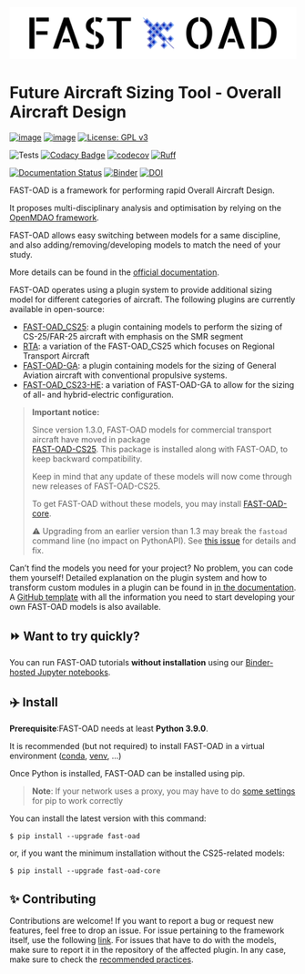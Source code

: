 <p align="center">
  <img src="https://github.com/fast-aircraft-design/FAST-OAD/blob/master/docs/img/FAST_OAD_logo2.jpg?raw=true" alt="FAST-OAD logo" width="600">
</p>

Future Aircraft Sizing Tool - Overall Aircraft Design
===============================================================
[![image](https://img.shields.io/pypi/v/fast-oad-core.svg)](https://pypi.python.org/pypi/fast-oad-core)
[![image](https://img.shields.io/pypi/pyversions/fast-oad-core.svg)](https://pypi.python.org/pypi/fast-oad-core)
[![License: GPL v3](https://img.shields.io/badge/License-GPLv3-blue.svg)](https://www.gnu.org/licenses/gpl-3.0)

![Tests](https://github.com/fast-aircraft-design/FAST-OAD/workflows/Tests/badge.svg)
[![Codacy Badge](https://app.codacy.com/project/badge/Grade/9691f1d1430c45cf9c94bc342b4c6122)](https://app.codacy.com/gh/fast-aircraft-design/FAST-OAD/dashboard?utm_source=gh&utm_medium=referral&utm_content=&utm_campaign=Badge_grade)
[![codecov](https://codecov.io/gh/fast-aircraft-design/FAST-OAD/branch/master/graph/badge.svg)](https://codecov.io/gh/fast-aircraft-design/FAST-OAD)
[![Ruff](https://img.shields.io/endpoint?url=https://raw.githubusercontent.com/astral-sh/ruff/main/assets/badge/v2.json)](https://github.com/astral-sh/ruff)

[![Documentation Status](https://readthedocs.org/projects/fast-oad/badge/?version=stable)](https://fast-oad.readthedocs.io/)
[![Binder](https://mybinder.org/badge_logo.svg)](https://mybinder.org/v2/gh/fast-aircraft-design/FAST-OAD.git/latest-release?urlpath=lab%2Ftree%2Fsrc%2Ffastoad%2Fnotebooks)
[![DOI](https://zenodo.org/badge/186570813.svg)](https://zenodo.org/badge/latestdoi/186570813)





FAST-OAD is a framework for performing rapid Overall Aircraft Design.

It proposes multi-disciplinary analysis and optimisation by relying on
the [OpenMDAO framework](https://openmdao.org/).

FAST-OAD allows easy switching between models for a same discipline, and
also adding/removing/developing models to match the need of your study.

More details can be found in the [official documentation](https://fast-oad.readthedocs.io/).

FAST-OAD operates using a plugin system to provide additional sizing model for different categories of aircraft. The following plugins are currently available in open-source:
+ [FAST-OAD_CS25](https://github.com/fast-aircraft-design/FAST-OAD_CS25): a plugin containing models to perform the sizing of CS-25/FAR-25 aircraft with emphasis on the SMR segment
+ [RTA](https://github.com/fast-aircraft-design/RTA): a variation of the FAST-OAD_CS25 which focuses on Regional Transport Aircraft
+ [FAST-OAD-GA](https://github.com/supaero-aircraft-design/FAST-GA): a plugin containing models for the sizing of General Aviation aircraft with conventional propulsive systems.
+ [FAST-OAD_CS23-HE](https://github.com/florentLutz/FAST-OAD-CS23-HE): a variation of FAST-OAD-GA to allow for the sizing of all- and hybrid-electric configuration.

> **Important notice:**
>
> Since version 1.3.0, FAST-OAD models for commercial transport aircraft have moved in 
> package  
> [FAST-OAD-CS25](https://pypi.org/project/fast-oad-cs25/). This package is installed along with 
> FAST-OAD, to keep backward compatibility.
> 
> Keep in mind that any update of these models will now come through new releases of FAST-OAD-CS25.
> 
> To get FAST-OAD without these models, you may install
> [FAST-OAD-core](https://pypi.org/project/fast-oad-core/).
> 
> :warning: Upgrading from an earlier version than 1.3 may break the `fastoad` command line (no 
> impact on PythonAPI). See [this issue](https://github.com/fast-aircraft-design/FAST-OAD/issues/425)
> for details and fix.

Can’t find the models you need for your project? No problem, you can code them yourself! Detailed explanation on the plugin system and how to transform custom modules in a plugin can be found in [in the documentation](https://fast-oad.readthedocs.io/en/stable/documentation/custom_modules/add_plugin.html). A [GitHub template](https://github.com/fast-aircraft-design/FAST-OAD_plugin_template) with all the information you need to start developing your own FAST-OAD models is also available.

⏩ Want to try quickly?
----------------------
You can run FAST-OAD tutorials **without installation** using our
[Binder-hosted Jupyter notebooks](https://mybinder.org/v2/gh/fast-aircraft-design/FAST-OAD.git/latest-release?filepath=src%2Ffastoad%2Fnotebooks).


✈️ Install
----------

**Prerequisite**:FAST-OAD needs at least **Python 3.9.0**.

It is recommended (but not required) to install FAST-OAD in a virtual
environment ([conda](https://docs.conda.io/en/latest/),
[venv](https://docs.python.org/3.9/library/venv.html), ...)

Once Python is installed, FAST-OAD can be installed using pip.

> **Note**: If your network uses a proxy, you may have to do [some
> settings](https://pip.pypa.io/en/stable/user_guide/#using-a-proxy-server)
> for pip to work correctly

You can install the latest version with this command:

``` {.bash}
$ pip install --upgrade fast-oad
```

or, if you want the minimum installation without the CS25-related models:

``` {.bash}
$ pip install --upgrade fast-oad-core
```

✨ Contributing
---------------

Contributions are welcome! If you want to report a bug or request new features, feel free to drop an issue. For issue pertaining to the framework itself, use the following [link](https://github.com/fast-aircraft-design/FAST-OAD/issues/new/choose). For issues that have to do with the models, make sure to report it in the repository of the affected plugin. In any case, make sure to check the [recommended practices](https://github.com/fast-aircraft-design/FAST-OAD/wiki/Good-practices).